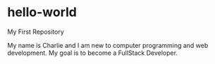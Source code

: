# hello-world
My First Repository

My name is Charlie and I am new to computer programming and web development. 
My goal is to become a FullStack Developer.
